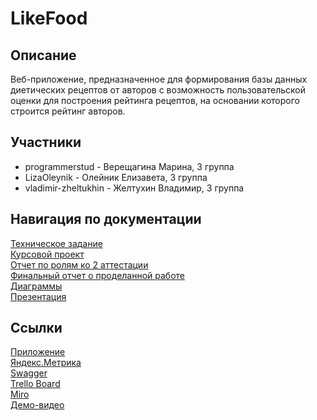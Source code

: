 # LikeFood

## Описание
Веб-приложение, предназначенное для формирования базы данных диетических рецептов от авторов с возможность пользовательской оценки для построения рейтинга рецептов, на основании которого строится рейтинг авторов.

## Участники
- programmerstud - Верещагина Марина, 3 группа
- LizaOleynik - Олейник Елизавета, 3 группа
- vladimir-zheltukhin - Желтухин Владимир, 3 группа

## Навигация по документации
[Техническое задание](https://github.com/programmerstud/LikeFood/blob/master/Documents/Техническое%20задание.pdf) <br>
[Курсовой проект](https://github.com/programmerstud/LikeFood/blob/master/Documents/Курсовой%20проект.pdf) <br>
[Отчет по ролям ко 2 аттестации](https://github.com/programmerstud/LikeFood/blob/master/Documents/Отчет%20по%20ролям.pdf) <br>
[Финальный отчет о проделанной работе](https://github.com/programmerstud/LikeFood/blob/master/Documents/Финальный%20отчет%20по%20ролям.pdf) <br> 
[Диаграммы](https://github.com/programmerstud/LikeFood/tree/master/Documents/Диаграммы) <br>
[Презентация](https://github.com/programmerstud/LikeFood/tree/master/Documents/LikeFood.pdf) <br>


## Ссылки
[Приложение](http://marinavereshhagina.pythonanywhere.com) <br>
[Яндекс.Метрика](https://metrika.yandex.ru/dashboard?id=62321035) <br>
[Swagger](https://app.swaggerhub.com/apis-docs/MarinaVereshhagina/LikeFood/1.0.0)<br>
[Trello Board](https://trello.com/b/2sgQHScX/likefood) <br>
[Miro](https://miro.com/app/board/o9J_kvU0_Lk=/) <br>
[Демо-видео](https://youtu.be/37ej596RovE) <br>
